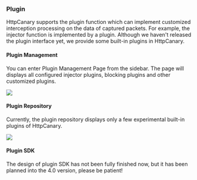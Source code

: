 ### Plugin

HttpCanary supports the plugin function which can implement customized interception processing on the data of captured packets. For example, the injector function is implemented by a plugin. Although we haven't released the plugin interface yet, we provide some built-in plugins in HttpCanary.


#### Plugin Management

You can enter Plugin Management Page from the sidebar. The page will displays all configured injector plugins, blocking plugins and other customized plugins.

![](/assets/plugin.png)

#### Plugin Repository

Currently, the plugin repository displays only a few experimental built-in plugins of HttpCanary.

![](/assets/plugin_repo.png)

#### Plugin SDK

The design of plugin SDK has not been fully finished now, but it has been planned into the 4.0 version, please be patient!

